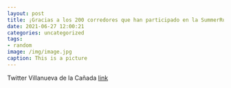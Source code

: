 ```yaml
---
layout: post
title: ¡Gracias a los 200 corredores que han participado en la SummerRun de VillanuevaDeLaCañada y enhorabuena a los ganadores! 👏👏👏@...
date: 2021-06-27 12:00:21
categories: uncategorized
tags:
- random
image: /img/image.jpg
caption: This is a picture
---
```

Twitter Villanueva de la Cañada [link](https://twitter.com/AytoVDLCanada/status/1409114798428676099)
